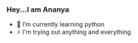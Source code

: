 ### Hey...I am Ananya

- 🌱 I’m currently learning python
- ⚡ I'm trying out anything and everything
